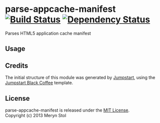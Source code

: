 # parse-appcache-manifest [![Build Status](https://travis-ci.org/meryn/parse-appcache-manifest.png?branch=master)](https://travis-ci.org/meryn/parse-appcache-manifest) [![Dependency Status](https://david-dm.org/meryn/parse-appcache-manifest.png)](https://david-dm.org/meryn/parse-appcache-manifest)

Parses HTML5 application cache manifest

## Usage

## Credits

The initial structure of this module was generated by [Jumpstart](https://github.com/meryn/jumpstart), using the [Jumpstart Black Coffee](https://github.com/meryn/jumpstart-black-coffee) template.

## License

parse-appcache-manifest is released under the [MIT License](http://opensource.org/licenses/MIT).  
Copyright (c) 2013 Meryn Stol  